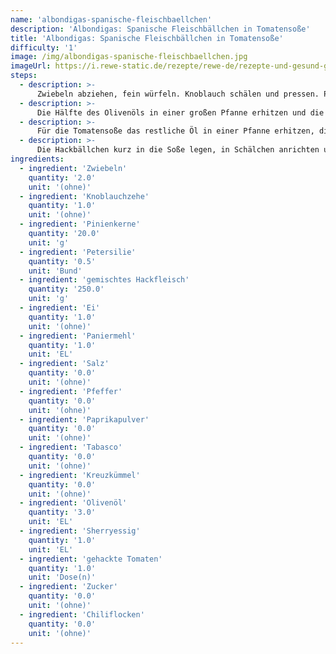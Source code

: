 ```yaml
---
name: 'albondigas-spanische-fleischbaellchen'
description: 'Albondigas: Spanische Fleischbällchen in Tomatensoße'
title: 'Albondigas: Spanische Fleischbällchen in Tomatensoße'
difficulty: '1'
image: /img/albondigas-spanische-fleischbaellchen.jpg
imageUrl: https://i.rewe-static.de/rezepte/rewe-de/rezepte-und-gesund-geniessen/rezepte/tapas-rezepte/albondigas/albondigas_rdk-rds_rv_hd.jpg?resize=1480:589&crop=1280:460;center,center
steps:
  - description: >-
      Zwiebeln abziehen, fein würfeln. Knoblauch schälen und pressen. Pinienkerne in einer Pfanne ohne Fett anrösten, anschließend hacken. Petersilie waschen und hacken, etwas zum Garnieren aufbewahren. Die Hälfte der Zwiebeln sowie alles andere mit dem Hackfleisch vermischen. Ei und Paniermehl zufügen und mit Salz, Pfeffer, Paprikapulver, Tabasco und Kreuzkümmel abschmecken. Die Masse mit den Händen zu einem glatten Teig verkneten und walnussgroße Kugeln formen.
  - description: >-
      Die Hälfte des Olivenöls in einer großen Pfanne erhitzen und die Hackbällchen darin 5-10 Minuten braten.
  - description: >-
      Für die Tomatensoße das restliche Öl in einer Pfanne erhitzen, die verbleibenden Zwiebeln andünsten, bis sie glasig sind. Mit Sherryessig ablöschen, dann die Tomaten zugeben und 10 Minuten köcheln lassen. Mit Salz, Pfeffer, Zucker und Chili abschmecken.
  - description: >-
      Die Hackbällchen kurz in die Soße legen, in Schälchen anrichten und mit der Petersilie bestreut servieren.
ingredients:
  - ingredient: 'Zwiebeln'
    quantity: '2.0'
    unit: '(ohne)'
  - ingredient: 'Knoblauchzehe'
    quantity: '1.0'
    unit: '(ohne)'
  - ingredient: 'Pinienkerne'
    quantity: '20.0'
    unit: 'g'
  - ingredient: 'Petersilie'
    quantity: '0.5'
    unit: 'Bund'
  - ingredient: 'gemischtes Hackfleisch'
    quantity: '250.0'
    unit: 'g'
  - ingredient: 'Ei'
    quantity: '1.0'
    unit: '(ohne)'
  - ingredient: 'Paniermehl'
    quantity: '1.0'
    unit: 'EL'
  - ingredient: 'Salz'
    quantity: '0.0'
    unit: '(ohne)'
  - ingredient: 'Pfeffer'
    quantity: '0.0'
    unit: '(ohne)'
  - ingredient: 'Paprikapulver'
    quantity: '0.0'
    unit: '(ohne)'
  - ingredient: 'Tabasco'
    quantity: '0.0'
    unit: '(ohne)'
  - ingredient: 'Kreuzkümmel'
    quantity: '0.0'
    unit: '(ohne)'
  - ingredient: 'Olivenöl'
    quantity: '3.0'
    unit: 'EL'
  - ingredient: 'Sherryessig'
    quantity: '1.0'
    unit: 'EL'
  - ingredient: 'gehackte Tomaten'
    quantity: '1.0'
    unit: 'Dose(n)'
  - ingredient: 'Zucker'
    quantity: '0.0'
    unit: '(ohne)'
  - ingredient: 'Chiliflocken'
    quantity: '0.0'
    unit: '(ohne)'
---
```

